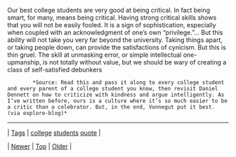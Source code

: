 <!--
title: Our best college students are very good at being critical. In fact being smart, for many, means being critical. Having strong critical skills shows that you will not be easily fooled. It is a sign of sophistication, especially when coupled with an acknowledgment of one&rsquo;s own &ldquo;privilege.&rdquo;&hellip; But this ability will not take you very far beyond the university. Taking things apart, or taking people down, can provide the satisfactions of cynicism. But this is thin gruel. The skill at unmasking error, or simple intellectual one-upmanship, is not totally without value, but we should be wary of creating a class of self-satisfied debunkers
date: 2020-06-28T15:27:00.289Z
tags: college, students, quote
-->




Our best college students are very good at being critical. In fact being smart, for many, means being critical. Having strong critical skills shows that you will not be easily fooled. It is a sign of sophistication, especially when coupled with an acknowledgment of one’s own “privilege.”… But this ability will not take you very far beyond the university. Taking things apart, or taking people down, can provide the satisfactions of cynicism. But this is thin gruel. The skill at unmasking error, or simple intellectual one-upmanship, is not totally without value, but we should be wary of creating a class of self-satisfied debunkers

            *Source: Read this and pass it along to every college student and every parent of a college student you know, then revisit Daniel Dennett on how to criticize with kindness and argue intelligently. As I’ve written before, ours is a culture where it’s so much easier to be a critic than a celebrator. But, in the end, Vonnegut put it best. (via explore-blog)*

<!--BOTTOM-POST-NAVIGATION-->
---

| [Tags](tags.md) | [college](tag-college.md) [students](tag-students.md) [quote](tag-quote.md) |

| [Newer](86094989404.md) | [Top](index.md) | [Older](86106708172.md) |